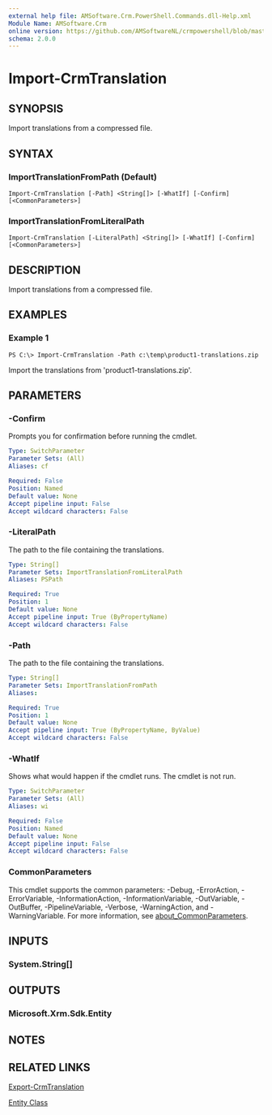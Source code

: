 ```yaml
---
external help file: AMSoftware.Crm.PowerShell.Commands.dll-Help.xml
Module Name: AMSoftware.Crm
online version: https://github.com/AMSoftwareNL/crmpowershell/blob/master/docs/Import-CrmTranslation.md
schema: 2.0.0
---
```


# Import-CrmTranslation

## SYNOPSIS
Import translations from a compressed file.

## SYNTAX

### ImportTranslationFromPath (Default)
```
Import-CrmTranslation [-Path] <String[]> [-WhatIf] [-Confirm] [<CommonParameters>]
```

### ImportTranslationFromLiteralPath
```
Import-CrmTranslation [-LiteralPath] <String[]> [-WhatIf] [-Confirm] [<CommonParameters>]
```

## DESCRIPTION
Import translations from a compressed file.

## EXAMPLES

### Example 1
```
PS C:\> Import-CrmTranslation -Path c:\temp\product1-translations.zip
```

Import the translations from 'product1-translations.zip'.

## PARAMETERS

### -Confirm
Prompts you for confirmation before running the cmdlet.

```yaml
Type: SwitchParameter
Parameter Sets: (All)
Aliases: cf

Required: False
Position: Named
Default value: None
Accept pipeline input: False
Accept wildcard characters: False
```

### -LiteralPath
The path to the file containing the translations.

```yaml
Type: String[]
Parameter Sets: ImportTranslationFromLiteralPath
Aliases: PSPath

Required: True
Position: 1
Default value: None
Accept pipeline input: True (ByPropertyName)
Accept wildcard characters: False
```

### -Path
The path to the file containing the translations.

```yaml
Type: String[]
Parameter Sets: ImportTranslationFromPath
Aliases:

Required: True
Position: 1
Default value: None
Accept pipeline input: True (ByPropertyName, ByValue)
Accept wildcard characters: False
```

### -WhatIf
Shows what would happen if the cmdlet runs.
The cmdlet is not run.

```yaml
Type: SwitchParameter
Parameter Sets: (All)
Aliases: wi

Required: False
Position: Named
Default value: None
Accept pipeline input: False
Accept wildcard characters: False
```

### CommonParameters
This cmdlet supports the common parameters: -Debug, -ErrorAction, -ErrorVariable, -InformationAction, -InformationVariable, -OutVariable, -OutBuffer, -PipelineVariable, -Verbose, -WarningAction, and -WarningVariable. For more information, see [about_CommonParameters](http://go.microsoft.com/fwlink/?LinkID=113216).

## INPUTS

### System.String[]

## OUTPUTS

### Microsoft.Xrm.Sdk.Entity

## NOTES

## RELATED LINKS

[Export-CrmTranslation](Export-CrmTranslation.md)

[Entity Class](https://msdn.microsoft.com/library/microsoft.xrm.sdk.entity.aspx)
